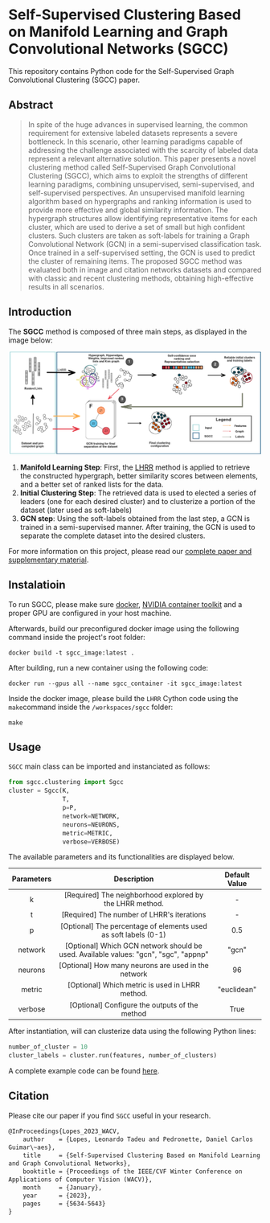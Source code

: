 # Self-Supervised Clustering Based on Manifold Learning and Graph Convolutional Networks (SGCC)

This repository contains Python code for the Self-Supervised Graph Convolutional Clustering (SGCC) paper.

## Abstract

> In spite of the huge advances in supervised learning, the common requirement for extensive labeled datasets represents a severe bottleneck. In this scenario, other learning paradigms capable of addressing the challenge associated with the scarcity of labeled data represent a relevant alternative solution. This paper presents a novel clustering method called Self-Supervised Graph Convolutional Clustering (SGCC), which aims to exploit the strengths of different learning paradigms, combining unsupervised, semi-supervised, and self-supervised perspectives. An unsupervised manifold learning algorithm based on hypergraphs and ranking information is used to provide more effective and global similarity information. The hypergraph structures allow identifying representative items for each cluster, which are used to derive a set of small but high confident clusters. Such clusters are taken as soft-labels for training a Graph Convolutional Network (GCN) in a semi-supervised classification task. Once trained in a self-supervised setting, the GCN is used to predict the cluster of remaining items. The proposed SGCC method was evaluated both in image and citation networks datasets and compared with classic and recent clustering methods, obtaining high-effective results in all scenarios.

## Introduction

The **SGCC** method is composed of three main steps, as displayed in the image below:

![SGCC Workflow](img/sgcc.png "SGCC Workflow")

1. **Manifold Learning Step**: First, the [LHRR](https://ieeexplore.ieee.org/document/8733193/) method is applied to retrieve the constructed hypergraph, better similarity scores between elements, and a better set of ranked lists for the data.
2. **Initial Clustering Step**: The retrieved data is used to elected a series of leaders (one for each desired cluster) and to clusterize a portion of the dataset (later used as soft-labels)
3. **GCN step**: Using the soft-labels obtained from the last step, a GCN is trained in a semi-supervised manner. After training, the GCN is used to separate the complete dataset into the desired clusters.

For more information on this project, please read our [complete paper and supplementary material](https://openaccess.thecvf.com/content/WACV2023/html/Lopes_Self-Supervised_Clustering_Based_on_Manifold_Learning_and_Graph_Convolutional_Networks_WACV_2023_paper.html).

## Instalatioin

To run SGCC, please make sure [docker](https://docs.docker.com/engine/install/), [NVIDIA container toolkit](https://docs.nvidia.com/datacenter/cloud-native/container-toolkit/install-guide.html) and a proper GPU are configured in your host machine.

Afterwards, build our preconfigured docker image using the following command inside the project's root folder:

```shell
docker build -t sgcc_image:latest .
```

After building, run a new container using the following code:

```shell
docker run --gpus all --name sgcc_container -it sgcc_image:latest
```

Inside the docker image, please build the `LHRR` Cython code using the `make`command inside the `/workspaces/sgcc` folder:

```shell
make
```

## Usage

`SGCC` main class can be imported and instanciated as follows:

```python
from sgcc.clustering import Sgcc
cluster = Sgcc(K,
               T,
               p=P,
               network=NETWORK,
               neurons=NEURONS,
               metric=METRIC,
               verbose=VERBOSE)
```

The available parameters and its functionalities are displayed below.

| Parameters |                                      Description                                     | Default Value |
|:----------:|:------------------------------------------------------------------------------------:|:-------------:|
|      k     |               [Required] The neighborhood explored by the LHRR method.               |       -       |
|      t     |                      [Required] The number of LHRR's iterations                      |       -       |
|      p     |            [Optional] The percentage of elements used as soft labels (0-1)           |      0.5      |
|   network  | [Optional] Which GCN network should be used. Available values: "gcn", "sgc", "appnp" |     "gcn"     |
|   neurons  |                  [Optional] How many neurons are used in the network                 |       96      |
|   metric   |                    [Optional] Which metric is used in LHRR method.                   |  "euclidean"  |
|   verbose  |                    [Optional] Configure the outputs of the method                    |      True     |

After instantiation, will can clusterize data using the following Python lines:
```python
number_of_cluster = 10
cluster_labels = cluster.run(features, number_of_clusters)
```

A complete example code can be found [here](./example.py).

## Citation

Please cite our paper if you find `SGCC` useful in your research.

```
@InProceedings{Lopes_2023_WACV,
    author    = {Lopes, Leonardo Tadeu and Pedronette, Daniel Carlos Guimar\~aes},
    title     = {Self-Supervised Clustering Based on Manifold Learning and Graph Convolutional Networks},
    booktitle = {Proceedings of the IEEE/CVF Winter Conference on Applications of Computer Vision (WACV)},
    month     = {January},
    year      = {2023},
    pages     = {5634-5643}
}
```